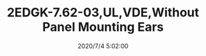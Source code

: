 ﻿---
layout: post 
title: 2EDGK-7.62-03,UL,VDE,Without Panel Mounting Ears
tags: EDG
categories: housing-terminal
overview: UL,VDE,Without Panel Mounting Ears
series: EDG
part_number: 2EDGK-7.62-03
thumb_img: static/202007/438-thumb-20200704130252.jpg
small_img: static/202007/438-20200704130252.jpg
date: 2020/7/4 5:02:00
---



